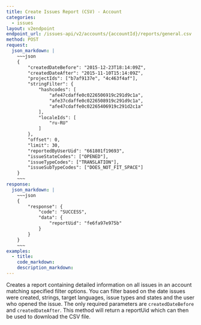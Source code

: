 ```yaml
---
title: Create Issues Report (CSV) - Account
categories:
  - issues
layout: v2endpoint
endpoint_url: /issues-api/v2/accounts/{accountId}/reports/general.csv
method: POST
request:
  json_markdown: |
    ~~~json
    {
        "createdDateBefore": "2015-12-23T18:14:09Z",
        "createdDateAfter": "2015-11-10T15:14:09Z",
        "projectIds": ["b7af9137e", "4c463f4af"],
        "stringFilter": {
            "hashcodes": [
                "afe47cdaffe0c0226506919c291d9c1a",
                "afe37cdaffe0c0226508919c291d9c1a",
                "afe47cdaffe0c02265406919c291d2c1a"
            ],
            "localeIds": [
                "ru-RU"
            ]
        },
        "offset": 0,
        "limit": 30,
        "reportedByUserUid": "661801f19693",
        "issueStateCodes": ["OPENED"],
        "issueTypeCodes": ["TRANSLATION"],
        "issueSubTypeCodes": ["DOES_NOT_FIT_SPACE"]
    }
    ~~~
response:
  json_markdown: |
    ~~~json
    {
        "response": {
            "code": "SUCCESS",
            "data": {
                "reportUid": "fe6fa97e975b"
            }
        }
    }    
    ~~~
examples:
  - title:
    code_markdown:
    description_markdown:
---
```


Creates a report containing detailed information on all issues in an account matching specified filter options. You can filter based on the date issues were created, strings, target languages, issue types and states and the user who opened the issue. The only required parameters are `createdDateBefore` and `createdDateAfter`. This method will return a reportUid which can then be used to download the CSV file.